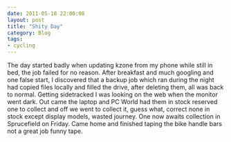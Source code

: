```yaml
---
date: 2011-05-18 22:00:08
layout: post
title: "Shity Day"
category: Blog
tags:
- cycling
---
```


The day started badly when updating kzone from my phone while still in bed, the job failed for no reason. After breakfast and much googling and one false start, I discovered that a backup job which ran during the night had copied files locally and filled the drive, after deleting them, all was back to normal. Getting sidetracked I was looking on the web when the monitor went dark. Out came the laptop and PC World had them in stock reserved one to collect and off we went to collect it, guess what, correct none in stock except display models, wasted journey. One now awaits collection in Sprucefield on Friday. Came home and finished taping the bike handle bars not a great job funny tape.
